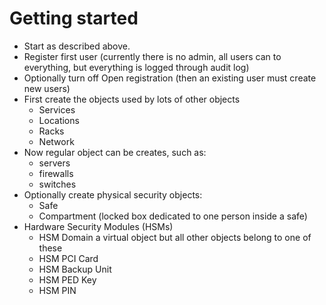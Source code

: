 

# Getting started

* Start as described above.
* Register first user (currently there is no admin, all users can to everything, but everything is logged through audit log)
* Optionally turn off Open registration (then an existing user must create new users)
* First create the objects used by lots of other objects
  * Services
  * Locations
  * Racks
  * Network
* Now regular object can be creates, such as:
  * servers
  * firewalls
  * switches
* Optionally create physical security objects:
  * Safe
  * Compartment (locked box dedicated to one person inside a safe)
* Hardware Security Modules (HSMs)
  * HSM Domain a virtual object but all other objects belong to one of these
  * HSM PCI Card
  * HSM Backup Unit
  * HSM PED Key
  * HSM PIN
